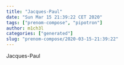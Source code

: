 ```yaml
---
title: "Jacques-Paul"
date: "Sun Mar 15 21:39:22 CET 2020"
tags: ["prenom-compose", "pipotron"]
author: m1ch3l
categories: ["generated"]
slug: "prenom-compose/2020-03-15-21:39:22"
---
```


Jacques-Paul
